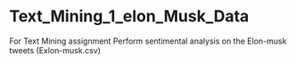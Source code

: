 # Text_Mining_1_elon_Musk_Data
For Text Mining assignment Perform sentimental analysis on the Elon-musk tweets (Exlon-musk.csv)
